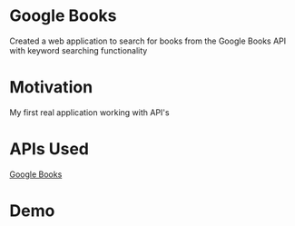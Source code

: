 # Google Books
Created a web application to search for books from the Google Books API with keyword searching functionality

# Motivation
My first real application working with API's

# APIs Used
[Google Books](https://developers.google.com/books)

# Demo
